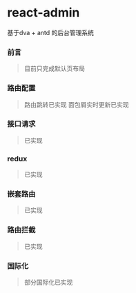 # react-admin
基于dva + antd 的后台管理系统

### 前言
> 目前只完成默认页布局

### 路由配置
> 路由跳转已实现
>面包屑实时更新已实现

### 接口请求
> 已实现

### redux
> 已实现

### 嵌套路由
> 已实现

### 路由拦截
>已实现

### 国际化
>部分国际化已实现
